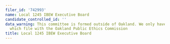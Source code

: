```yaml
---
filer_id: '742993'
name: Local 1245 IBEW Executive Board
candidate_controlled_id: ''
data_warning: This committee is formed outside of Oakland. We only have data on committees
  which file with the Oakland Public Ethics Commission
title: Local 1245 IBEW Executive Board
---
```

